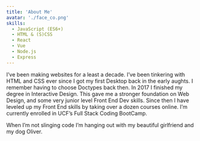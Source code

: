 ```yaml
---
title: 'About Me'
avatar: './face_co.png'
skills:
  - JavaScript (ES6+)
  - HTML & (S)CSS
  - React
  - Vue
  - Node.js
  - Express
---
```


I’ve been making websites for a least a decade. I’ve been tinkering with HTML and CSS ever since I got my first Desktop back in the early aughts. I remember having to choose Doctypes back then. In 2017 I finished my degree in Interactive Design. This gave me a stronger foundation on Web Design, and some very junior level Front End Dev skills. Since then I have leveled up my Front End skills by taking over a dozen courses online. I’m currently enrolled in UCF’s Full Stack Coding BootCamp.

When I’m not slinging code I’m hanging out with my beautiful girlfriend and my dog Oliver.
